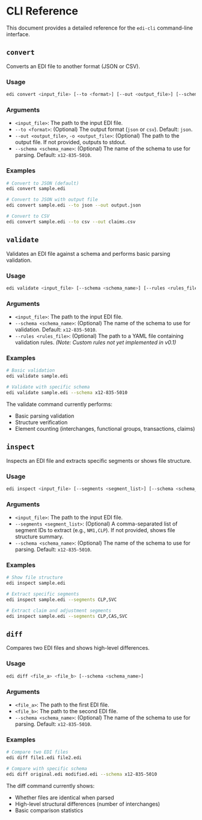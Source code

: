 # CLI Reference

This document provides a detailed reference for the `edi-cli` command-line interface.

## `convert`

Converts an EDI file to another format (JSON or CSV).

### Usage

```bash
edi convert <input_file> [--to <format>] [--out <output_file>] [--schema <schema_name>]
```

### Arguments

*   `<input_file>`: The path to the input EDI file.
*   `--to <format>`: (Optional) The output format (`json` or `csv`). Default: `json`.
*   `--out <output_file>`, `-o <output_file>`: (Optional) The path to the output file. If not provided, outputs to stdout.
*   `--schema <schema_name>`: (Optional) The name of the schema to use for parsing. Default: `x12-835-5010`.

### Examples

```bash
# Convert to JSON (default)
edi convert sample.edi

# Convert to JSON with output file
edi convert sample.edi --to json --out output.json

# Convert to CSV
edi convert sample.edi --to csv --out claims.csv
```

## `validate`

Validates an EDI file against a schema and performs basic parsing validation.

### Usage

```bash
edi validate <input_file> [--schema <schema_name>] [--rules <rules_file>]
```

### Arguments

*   `<input_file>`: The path to the input EDI file.
*   `--schema <schema_name>`: (Optional) The name of the schema to use for validation. Default: `x12-835-5010`.
*   `--rules <rules_file>`: (Optional) The path to a YAML file containing validation rules. *(Note: Custom rules not yet implemented in v0.1)*

### Examples

```bash
# Basic validation
edi validate sample.edi

# Validate with specific schema
edi validate sample.edi --schema x12-835-5010
```

The validate command currently performs:
- Basic parsing validation
- Structure verification
- Element counting (interchanges, functional groups, transactions, claims)

## `inspect`

Inspects an EDI file and extracts specific segments or shows file structure.

### Usage

```bash
edi inspect <input_file> [--segments <segment_list>] [--schema <schema_name>]
```

### Arguments

*   `<input_file>`: The path to the input EDI file.
*   `--segments <segment_list>`: (Optional) A comma-separated list of segment IDs to extract (e.g., `NM1,CLP`). If not provided, shows file structure summary.
*   `--schema <schema_name>`: (Optional) The name of the schema to use for parsing. Default: `x12-835-5010`.

### Examples

```bash
# Show file structure
edi inspect sample.edi

# Extract specific segments
edi inspect sample.edi --segments CLP,SVC

# Extract claim and adjustment segments
edi inspect sample.edi --segments CLP,CAS,SVC
```

## `diff`

Compares two EDI files and shows high-level differences.

### Usage

```bash
edi diff <file_a> <file_b> [--schema <schema_name>]
```

### Arguments

*   `<file_a>`: The path to the first EDI file.
*   `<file_b>`: The path to the second EDI file.
*   `--schema <schema_name>`: (Optional) The name of the schema to use for parsing. Default: `x12-835-5010`.

### Examples

```bash
# Compare two EDI files
edi diff file1.edi file2.edi

# Compare with specific schema
edi diff original.edi modified.edi --schema x12-835-5010
```

The diff command currently shows:
- Whether files are identical when parsed
- High-level structural differences (number of interchanges)
- Basic comparison statistics
